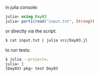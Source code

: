 in julia console:
```julia
julia> using Day03
julia> part1(read("input.txt", String))
```

or directly via the script:
```sh
$ cat input.txt | julia src/Day03.jl
```

to run tests:
```sh
$ julia --project=.
julia> ]
(Day03) pkg> test Day03
```
